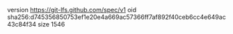 version https://git-lfs.github.com/spec/v1
oid sha256:d745356850753ef1e20e4a669ac57366ff7af892f40ceb6cc4e649ac43c84f34
size 1546
